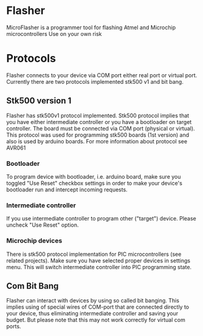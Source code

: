 # Flasher

MicroFlasher is a programmer tool for flashing Atmel and Microchip microcontrollers
Use on your own risk

# Protocols

Flasher connects to your device via COM port either real port or virtual port.
Currently there are two protocols implemented stk500 v1 and bit bang.

## Stk500 version 1
Flasher has stk500v1 protocol implemented.
Stk500 protocol implies that you have either intermediate controller or you have a bootloader on target controller. The board must be connected via COM port (physical or virtual).
This protocol was used for programming stk500 boards (1st version) and also is used by arduino boards.
For more information about protocol see AVR061

### Bootloader
To program device with bootloader, i.e. arduino board, make sure you toggled "Use Reset" checkbox settings in order to make your device's bootloader run and intercept incoming requests.

### Intermediate controller
If you use intermediate controller to program other ("target") device. Please uncheck "Use Reset" option.

### Microchip devices
There is stk500 protocol implementation for PIC microcontrollers (see related projects).
Make sure you have selected proper devices in settings menu. This will switch intermediate controller into PIC programming state.

## Com Bit Bang
Flasher can interact with devices by using so called bit banging. This implies using of special wires of COM-port that are connected directly to your device, thus eliminating intermediate controller and saving your budget. But please note that this may not work correctly for virtual com ports.
